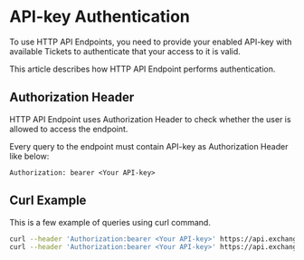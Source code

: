 # API-key Authentication

To use HTTP API Endpoints, you need to provide your enabled API-key with available Tickets to authenticate that your access to it is valid.

This article describes how HTTP API Endpoint performs authentication.

## Authorization Header

HTTP API Endpoint uses Authorization Header to check whether the user is allowed to access the endpoint.

Every query to the endpoint must contain API-key as Authorization Header like below:

```header
Authorization: bearer <Your API-key>
```

## Curl Example

This is a few example of queries using curl command.

```bash
curl --header 'Authorization:bearer <Your API-key>' https://api.exchangedataset.cc/v1/filter/bitmex/1589120055?channels=orderBookL2
curl --header 'Authorization:bearer <Your API-key>' https://api.exchangedataset.cc/v1/snapshot/bitmex/1589102088123456789?channels=orderBookL2
```
